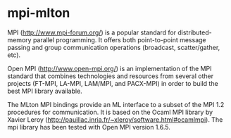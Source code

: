 mpi-mlton
======


MPI (http://www.mpi-forum.org/) is a popular standard for
distributed-memory parallel programming. It offers both point-to-point
message passing and group communication operations (broadcast,
scatter/gather, etc).

Open MPI (http://www.open-mpi.org/) is an implementation of the MPI
standard that combines technologies and resources from several other
projects (FT-MPI, LA-MPI, LAM/MPI, and PACX-MPI) in order to build the
best MPI library available.

The MLton MPI bindings provide an ML interface to a subset of the MPI
1.2 procedures for communication.  It is based on the Ocaml MPI
library by Xavier Leroy
(http://pauillac.inria.fr/~xleroy/software.html#ocamlmpi). The mpi
library has been tested with Open MPI version 1.6.5.
